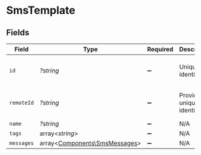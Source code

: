 # SmsTemplate


## Fields

| Field                                                                   | Type                                                                    | Required                                                                | Description                                                             | Example                                                                 |
| ----------------------------------------------------------------------- | ----------------------------------------------------------------------- | ----------------------------------------------------------------------- | ----------------------------------------------------------------------- | ----------------------------------------------------------------------- |
| `id`                                                                    | *?string*                                                               | :heavy_minus_sign:                                                      | Unique identifier                                                       | 8187e5da-dc77-475e-9949-af0f1fa4e4e3                                    |
| `remoteId`                                                              | *?string*                                                               | :heavy_minus_sign:                                                      | Provider's unique identifier                                            | 8187e5da-dc77-475e-9949-af0f1fa4e4e3                                    |
| `name`                                                                  | *?string*                                                               | :heavy_minus_sign:                                                      | N/A                                                                     |                                                                         |
| `tags`                                                                  | array<*string*>                                                         | :heavy_minus_sign:                                                      | N/A                                                                     |                                                                         |
| `messages`                                                              | array<[Components\SmsMessages](../../Models/Components/SmsMessages.md)> | :heavy_minus_sign:                                                      | N/A                                                                     |                                                                         |
